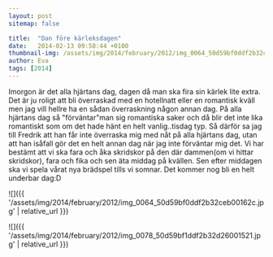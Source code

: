 ```yaml
---
layout: post
sitemap: false

title:  "Dan före kärleksdagen"
date:   2014-02-13 09:58:44 +0100
thumbnail-img: /assets/img/2014/february/2012/img_0064_50d59bf0ddf2b32ceb00162c.jpg
author: Eva
tags: [2014]
---
```





Imorgon är det alla hjärtans dag, dagen då man ska fira sin kärlek lite extra. Det är ju roligt att bli överraskad med en hotellnatt eller en romantisk kväll men jag vill hellre ha en sådan överraskning någon annan dag. På alla hjärtans dag så "förväntar"man sig romantiska saker och då blir det inte lika romantiskt som om det hade hänt en helt vanlig..tisdag typ. Så därför sa jag till Fredrik att han får inte överraska mig med nåt på alla hjärtans dag, utan att han isåfall gör det en helt annan dag när jag inte förväntar mig det. Vi har bestämt att vi ska fara och åka skridskor på den där dammen(om vi hittar skridskor), fara och fika och sen äta middag på kvällen. Sen efter middagen ska vi spela vårat nya brädspel tills vi somnar. Det kommer nog bli en helt underbar dag:D

![]({{ '/assets/img/2014/february/2012/img_0064_50d59bf0ddf2b32ceb00162c.jpg'  | relative_url }})

![]({{ '/assets/img/2014/february/2012/img_0078_50d59bf1ddf2b32d26001521.jpg'  | relative_url }})


